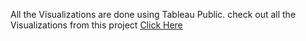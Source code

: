 All the Visualizations are done using Tableau Public.
check out all the Visualizations from this project [Click Here](https://public.tableau.com/app/profile/lunistic/viz/GoogleDataAnalytics_16459876471880/GoogleCapstoneProjectChicagoCyclistData?publish=yes)
